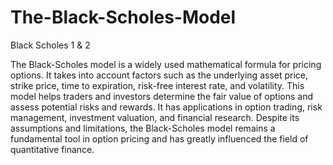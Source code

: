 # The-Black-Scholes-Model
Black Scholes 1 & 2

The Black-Scholes model is a widely used mathematical formula for pricing options. It takes into account factors such as the underlying asset price, strike price, time to expiration, risk-free interest rate, and volatility. This model helps traders and investors determine the fair value of options and assess potential risks and rewards. It has applications in option trading, risk management, investment valuation, and financial research. Despite its assumptions and limitations, the Black-Scholes model remains a fundamental tool in option pricing and has greatly influenced the field of quantitative finance.
